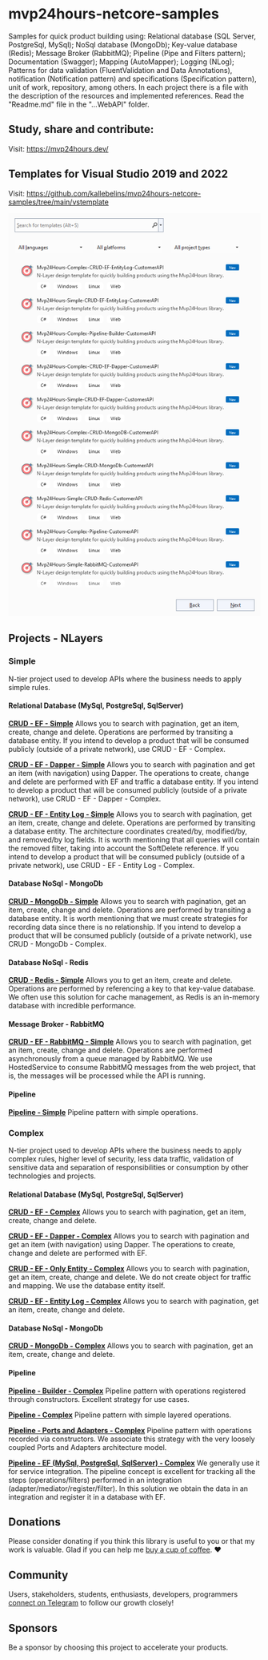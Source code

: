 # mvp24hours-netcore-samples
Samples for quick product building using: Relational database (SQL Server, PostgreSql, MySql); NoSql database (MongoDb); Key-value database (Redis); Message Broker (RabbitMQ); Pipeline (Pipe and Filters pattern); Documentation (Swagger); Mapping (AutoMapper); Logging (NLog); Patterns for data validation (FluentValidation and Data Annotations), notification (Notification pattern) and specifications (Specification pattern), unit of work, repository, among others.
In each project there is a file with the description of the resources and implemented references. Read the "Readme.md" file in the "...WebAPI" folder.

## Study, share and contribute:
Visit: https://mvp24hours.dev/

## Templates for Visual Studio 2019 and 2022
Visit: https://github.com/kallebelins/mvp24hours-netcore-samples/tree/main/vstemplate

![Templates for Visual Studio 2019 and 2022](https://raw.githubusercontent.com/kallebelins/mvp24hours-netcore-samples/main/images/mvp24hours-netcore-samples-resume.png)

## Projects - NLayers

### Simple
N-tier project used to develop APIs where the business needs to apply simple rules.

#### Relational Database (MySql, PostgreSql, SqlServer)
**[CRUD - EF - Simple](https://github.com/kallebelins/mvp24hours-netcore-samples/tree/main/src/simple-crud-ef-customer-api/CustomerAPI.WebAPI)**
Allows you to search with pagination, get an item, create, change and delete. Operations are performed by transiting a database entity. If you intend to develop a product that will be consumed publicly (outside of a private network), use CRUD - EF - Complex.

**[CRUD - EF - Dapper - Simple](https://github.com/kallebelins/mvp24hours-netcore-samples/tree/main/src/simple-crud-ef-dapper-customer-api/CustomerAPI.WebAPI)**
Allows you to search with pagination and get an item (with navigation) using Dapper. The operations to create, change and delete are performed with EF and traffic a database entity. If you intend to develop a product that will be consumed publicly (outside of a private network), use CRUD - EF - Dapper - Complex.

**[CRUD - EF - Entity Log - Simple](https://github.com/kallebelins/mvp24hours-netcore-samples/tree/main/src/simple-crud-ef-entitylog-customer-api/CustomerAPI.WebAPI)**
Allows you to search with pagination, get an item, create, change and delete. Operations are performed by transiting a database entity. The architecture coordinates created/by, modified/by, and removed/by log fields. It is worth mentioning that all queries will contain the removed filter, taking into account the SoftDelete reference. If you intend to develop a product that will be consumed publicly (outside of a private network), use CRUD - EF - Entity Log - Complex.

#### Database NoSql - MongoDb
**[CRUD - MongoDb - Simple](https://github.com/kallebelins/mvp24hours-netcore-samples/tree/main/src/simple-crud-mongodb-customer-api/CustomerAPI.WebAPI)**
Allows you to search with pagination, get an item, create, change and delete. Operations are performed by transiting a database entity. It is worth mentioning that we must create strategies for recording data since there is no relationship. If you intend to develop a product that will be consumed publicly (outside of a private network), use CRUD - MongoDb - Complex.

#### Database NoSql - Redis
**[CRUD - Redis - Simple](https://github.com/kallebelins/mvp24hours-netcore-samples/tree/main/src/simple-crud-redis-customer-api/CustomerAPI.WebAPI)**
Allows you to get an item, create and delete. Operations are performed by referencing a key to that key-value database. We often use this solution for cache management, as Redis is an in-memory database with incredible performance.

#### Message Broker - RabbitMQ
**[CRUD - EF - RabbitMQ - Simple](https://github.com/kallebelins/mvp24hours-netcore-samples/tree/main/src/simple-rabbitmq-customer-api/CustomerAPI.WebAPI)**
Allows you to search with pagination, get an item, create, change and delete. Operations are performed asynchronously from a queue managed by RabbitMQ. We use HostedService to consume RabbitMQ messages from the web project, that is, the messages will be processed while the API is running.

#### Pipeline
**[Pipeline - Simple](https://github.com/kallebelins/mvp24hours-netcore-samples/tree/main/src/simple-pipeline-customer-api/CustomerAPI.WebAPI)**
Pipeline pattern with simple operations.

### Complex
N-tier project used to develop APIs where the business needs to apply complex rules, higher level of security, less data traffic, validation of sensitive data and separation of responsibilities or consumption by other technologies and projects.

#### Relational Database (MySql, PostgreSql, SqlServer)
**[CRUD - EF - Complex](https://github.com/kallebelins/mvp24hours-netcore-samples/tree/main/src/complex-crud-ef-customer-api/CustomerAPI.WebAPI)**
Allows you to search with pagination, get an item, create, change and delete.

**[CRUD - EF - Dapper - Complex](https://github.com/kallebelins/mvp24hours-netcore-samples/tree/main/src/complex-crud-ef-dapper-customer-api/CustomerAPI.WebAPI)**
Allows you to search with pagination and get an item (with navigation) using Dapper. The operations to create, change and delete are performed with EF.

**[CRUD - EF - Only Entity - Complex](https://github.com/kallebelins/mvp24hours-netcore-samples/tree/main/src/complex-crud-ef-only-entity-customer-api/CustomerAPI.WebAPI)**
Allows you to search with pagination, get an item, create, change and delete. We do not create object for traffic and mapping. We use the database entity itself.

**[CRUD - EF - Entity Log - Complex](https://github.com/kallebelins/mvp24hours-netcore-samples/tree/main/src/complex-crud-ef-entitylog-customer-api/CustomerAPI.WebAPI)**
Allows you to search with pagination, get an item, create, change and delete.

#### Database NoSql - MongoDb
**[CRUD - MongoDb - Complex](https://github.com/kallebelins/mvp24hours-netcore-samples/tree/main/src/complex-crud-mongodb-customer-api/CustomerAPI.WebAPI)**
Allows you to search with pagination, get an item, create, change and delete.

#### Pipeline
**[Pipeline - Builder - Complex](https://github.com/kallebelins/mvp24hours-netcore-samples/tree/main/src/complex-pipeline-builder-customer-api/CustomerAPI.WebAPI)**
Pipeline pattern with operations registered through constructors. Excellent strategy for use cases.

**[Pipeline - Complex](https://github.com/kallebelins/mvp24hours-netcore-samples/tree/main/src/complex-pipeline-customer-api/CustomerAPI.WebAPI)**
Pipeline pattern with simple layered operations.

**[Pipeline - Ports and Adapters - Complex](https://github.com/kallebelins/mvp24hours-netcore-samples/tree/main/src/complex-pipeline-ports-adapters-customer-api/CustomerAPI.WebAPI)**
Pipeline pattern with operations recorded via constructors. We associate this strategy with the very loosely coupled Ports and Adapters architecture model.

**[Pipeline - EF (MySql, PostgreSql, SqlServer) - Complex](https://github.com/kallebelins/mvp24hours-netcore-samples/tree/main/src/complex-pipeline-ef-customer-api/CustomerAPI.WebAPI)**
We generally use it for service integration. The pipeline concept is excellent for tracking all the steps (operations/filters) performed in an integration (adapter/mediator/register/filter). In this solution we obtain the data in an integration and register it in a database with EF.

## Donations
Please consider donating if you think this library is useful to you or that my work is valuable. Glad if you can help me [buy a cup of coffee](https://www.paypal.com/donate/?hosted_button_id=EKA2L256GJVQC). :heart:

## Community
Users, stakeholders, students, enthusiasts, developers, programmers [connect on Telegram](https://t.me/+6_sL0y2TE-ZkMmZh) to follow our growth closely!

## Sponsors
Be a sponsor by choosing this project to accelerate your products.